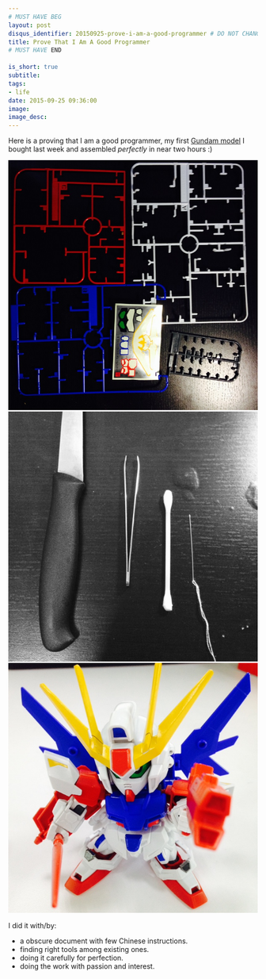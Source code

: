 ```yaml
---
# MUST HAVE BEG
layout: post
disqus_identifier: 20150925-prove-i-am-a-good-programmer # DO NOT CHANGE THE VALUE ONCE SET
title: Prove That I Am A Good Programmer
# MUST HAVE END

is_short: true
subtitle:
tags: 
- life
date: 2015-09-25 09:36:00
image: 
image_desc: 
---
```


Here is a proving that I am a good programmer, my first [Gundam model][1] I bought last week and assembled
*perfectly* in near two hours :)

<!-- at least one blank line before <div>, <p>, <pre> or <table>,
and one blank after </div>.
but you can use <span>, <cite>, <del> freely -->
<div style="text-align: center;">
  <img src="/images/blog/gaoda-1.jpg" alt="Gundam" style="width:640px;">
</div>

<!-- at least one blank line before <div>, <p>, <pre> or <table>,
and one blank after </div>.
but you can use <span>, <cite>, <del> freely -->
<div style="text-align: center;">
  <img src="/images/blog/gaoda-2.jpg" alt="Gundam" style="width:640px;">
</div>

<!-- at least one blank line before <div>, <p>, <pre> or <table>,
and one blank after </div>.
but you can use <span>, <cite>, <del> freely -->
<div style="text-align: center;">
  <img src="/images/blog/gaoda-3.jpg" alt="Gundam" style="width:640px;">
</div>

I did it with/by:

- a obscure document with few Chinese instructions.
- finding right tools among existing ones.
- doing it carefully for perfection.
- doing the work with passion and interest.


[1]: https://en.wikipedia.org/wiki/Gundam_model "Gundam model"

